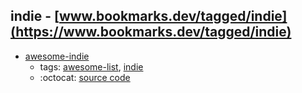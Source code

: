 indie - [www.bookmarks.dev/tagged/indie](https://www.bookmarks.dev/tagged/indie)
---
* [awesome-indie](https://github.com/mezod/awesome-indie#readme)
    * tags: [awesome-list](../tagged/awesome-list.md), [indie](../tagged/indie.md)
    * :octocat: [source code](https://github.com/mezod/awesome-indie#readme)
